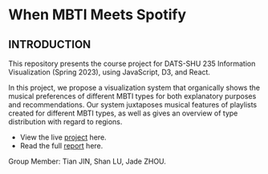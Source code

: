# When MBTI Meets Spotify

## INTRODUCTION

This repository presents the course project for DATS-SHU 235 Information Visualization (Spring 2023), using JavaScript, D3, and React.

In this project, we propose a visualization system that organically shows the musical preferences of different MBTI types for both explanatory purposes and recommendations. Our system juxtaposes musical features of playlists created for different MBTI types, as well as gives an overview of type distribution with regard to regions.

- View the live [project](https://koapushjin.github.io/Spring2023-InfoViz-mbti-spotify/) here.
- Read the full [report](https://drive.google.com/file/d/1tz8AL4aNYb4EJUOgy-1trMvvAny3ZhFr/view?usp=sharing) here.

Group Member: Tian JIN, Shan LU, Jade ZHOU.
